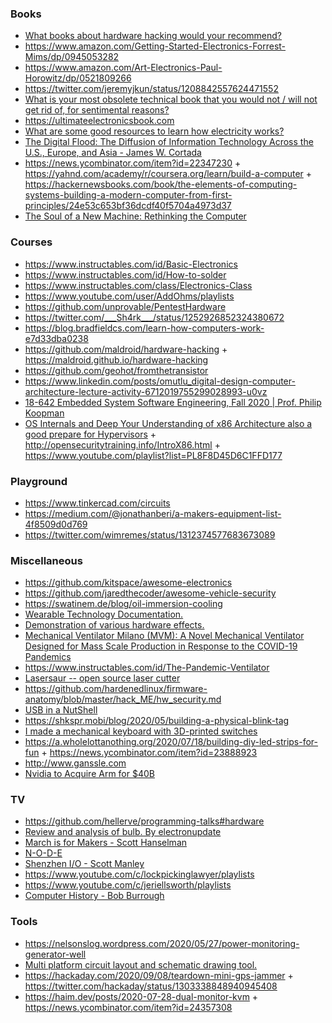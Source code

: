 ### Books

- [What books about hardware hacking would your recommend?](https://twitter.com/gynvael/status/1250749898296709121)
- https://www.amazon.com/Getting-Started-Electronics-Forrest-Mims/dp/0945053282
- https://www.amazon.com/Art-Electronics-Paul-Horowitz/dp/0521809266
- https://twitter.com/jeremyjkun/status/1208842557624471552
- [What is your most obsolete technical book that you would not / will not get rid of, for sentimental reasons?](https://twitter.com/starsandrobots/status/1219504631438397441)
- https://ultimateelectronicsbook.com
- [What are some good resources to learn how electricity works?](https://news.ycombinator.com/item?id=23562181)
- [The Digital Flood: The Diffusion of Information Technology Across the U.S., Europe, and Asia - James W. Cortada](https://www.amazon.com/Digital-Flood-Diffusion-Information-Technology/dp/0199921555)
- https://news.ycombinator.com/item?id=22347230 + https://yahnd.com/academy/r/coursera.org/learn/build-a-computer + https://hackernewsbooks.com/book/the-elements-of-computing-systems-building-a-modern-computer-from-first-principles/24e53c653bf36dcdf40f5704a4973d37
- [The Soul of a New Machine: Rethinking the Computer](https://news.ycombinator.com/item?id=23975445)

### Courses

- https://www.instructables.com/id/Basic-Electronics
- https://www.instructables.com/id/How-to-solder
- https://www.instructables.com/class/Electronics-Class
- https://www.youtube.com/user/AddOhms/playlists
- https://github.com/unprovable/PentestHardware
- https://twitter.com/___Sh4rk___/status/1252926852324380672
- https://blog.bradfieldcs.com/learn-how-computers-work-e7d33dba0238
- https://github.com/maldroid/hardware-hacking + https://maldroid.github.io/hardware-hacking
- https://github.com/geohot/fromthetransistor
- https://www.linkedin.com/posts/omutlu_digital-design-computer-architecture-lecture-activity-6712019755299028993-u0vz
- [18-642 Embedded System Software Engineering, Fall 2020 | Prof. Philip Koopman](https://course.ece.cmu.edu/~ece642)
- [OS Internals and Deep Your Understanding of x86 Architecture also a good prepare for Hypervisors](https://twitter.com/astrovax_/status/1320526877442846720) + http://opensecuritytraining.info/IntroX86.html + https://www.youtube.com/playlist?list=PL8F8D45D6C1FFD177

### Playground

- https://www.tinkercad.com/circuits
- https://medium.com/@jonathanberi/a-makers-equipment-list-4f8509d0d769
- https://twitter.com/wimremes/status/1312374577683673089

### Miscellaneous

- https://github.com/kitspace/awesome-electronics
- https://github.com/jaredthecoder/awesome-vehicle-security
- https://swatinem.de/blog/oil-immersion-cooling
- [Wearable Technology Documentation.](https://www.kobakant.at/DIY)
- [Demonstration of various hardware effects.](https://github.com/Kobzol/hardware-effects)
- [Mechanical Ventilator Milano (MVM): A Novel Mechanical Ventilator Designed for Mass Scale Production in Response to the COVID-19 Pandemics](https://arxiv.org/abs/2003.10405)
- https://www.instructables.com/id/The-Pandemic-Ventilator
- [Lasersaur -- open source laser cutter](https://github.com/nortd/lasersaur)
- https://github.com/hardenedlinux/firmware-anatomy/blob/master/hack_ME/hw_security.md
- [USB in a NutShell](https://www.beyondlogic.org/usbnutshell/usb1.shtml)
- https://shkspr.mobi/blog/2020/05/building-a-physical-blink-tag
- [I made a mechanical keyboard with 3D-printed switches](https://news.ycombinator.com/item?id=24081046)
- https://a.wholelottanothing.org/2020/07/18/building-diy-led-strips-for-fun + https://news.ycombinator.com/item?id=23888923
- http://www.ganssle.com
- [Nvidia to Acquire Arm for \$40B](https://news.ycombinator.com/item?id=24464807)

### TV

- https://github.com/hellerve/programming-talks#hardware
- [Review and analysis of bulb. By electronupdate](https://www.youtube.com/playlist?list=PLv9WfM3NgK2xFHrD9BJ4-4CEbRpbe6DFP)
- [March is for Makers - Scott Hanselman](https://www.youtube.com/playlist?list=PL0M0zPgJ3HSdpNzI3uaAu-kqWvH4BttLQ)
- [N-O-D-E](https://www.youtube.com/channel/UCvrLvII5oxSWEMEkszrxXEA/playlists)
- [Shenzhen I/O - Scott Manley](https://www.youtube.com/playlist?list=PLYu7z3I8tdEkFEb_qBMsPpU8R5qCCYPXZ)
- https://www.youtube.com/c/lockpickinglawyer/playlists
- https://www.youtube.com/c/jeriellsworth/playlists
- [Computer History - Bob Burrough](https://www.youtube.com/playlist?list=PLrKeTeeSgtc5y3yXGO1VDXtzLeVcr5kCl)

### Tools

- https://nelsonslog.wordpress.com/2020/05/27/power-monitoring-generator-well
- [Multi platform circuit layout and schematic drawing tool.](https://github.com/bancika/diy-layout-creator)
- https://hackaday.com/2020/09/08/teardown-mini-gps-jammer + https://twitter.com/hackaday/status/1303338848940945408
- https://haim.dev/posts/2020-07-28-dual-monitor-kvm + https://news.ycombinator.com/item?id=24357308
